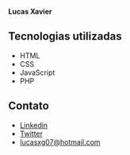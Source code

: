 

**Lucas Xavier**

## Tecnologias utilizadas
- HTML
- CSS
- JavaScript
- PHP 


## Contato

- [Linkedin](https://linkedin.com)
- [Twitter](https://twitter.com)
- [lucasxg07@hotmail.com](mailto:lucasxg07@hotmail.com)
